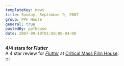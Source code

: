 ```yaml
---
templateKey: news
title: Sunday, September 9, 2007
group: PPF House
general: true
postedBy: ppfhouse
date: 2007-09-10T01:00:00-04:00
---
```

**4/4 stars for *Flutter***  
A 4 star review for *[Flutter](http://www.ppfhouse.com/flutter)* at [Critical Mass Film House](http://www.criticalmassfilmhouse.com/reviews/flutter.html).  
**:::**